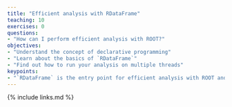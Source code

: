 ```yaml
---
title: "Efficient analysis with RDataFrame"
teaching: 10
exercises: 0
questions:
- "How can I perform efficient analysis with ROOT?"
objectives:
- "Understand the concept of declarative programming"
- "Learn about the basics of `RDataFrame`"
- "Find out how to run your analysis on multiple threads"
keypoints:
- "`RDataFrame` is the entry point for efficient analysis with ROOT and runs your workflow natively on multiple threads"
---
```


{% include links.md %}

